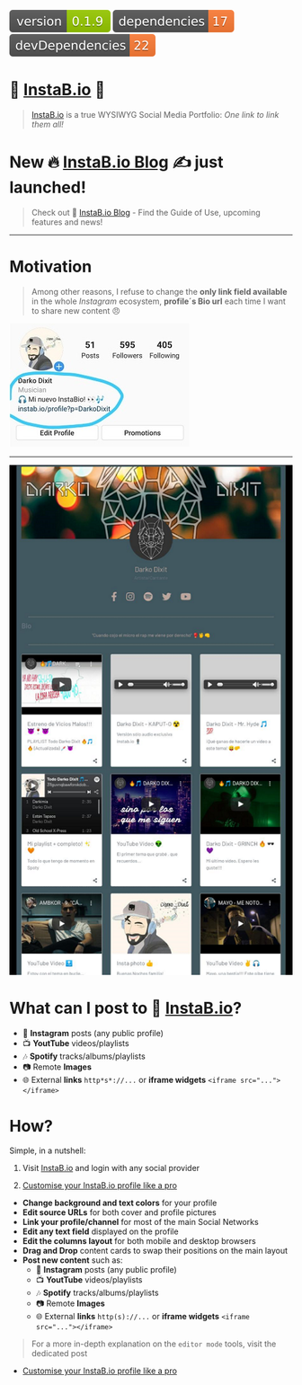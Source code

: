<img src=".ci_badges/npm-version-badge.svg" /> <img src=".ci_badges/npm-dependencies-badge.svg" /> <img src=".ci_badges/npm-devdependencies-badge.svg" />

# 🤩 [InstaB.io](https://instab.io) 🤩

> [InstaB.io](https://instab.io) is a true WYSIWYG Social Media Portfolio: *One link to link them all!*


# New 🔥 [InstaB.io Blog](https://blog.instab.io) ✍️ just launched!

> Check out 👀 [InstaB.io Blog](https://blog.instab.io) - Find the Guide of Use, upcoming features and news!

---


# Motivation
> Among other reasons, I refuse to change the **only link field available** in the whole *Instagram* ecosystem, **profile´s Bio url** each time I want to share new content 😠

![Insta Demo](img/insta_demo.jpeg)

---

![InstaB.io Demo](img/ib_demo.png)


# What can I post to 🤩 [InstaB.io](https://instab.io)?
- 💜 **Instagram** posts (any public profile)
- 📺 **YoutTube** videos/playlists
- 🎶 **Spotify** tracks/albums/playlists
- 📷 Remote **Images**
- 🌐 External **links** `http*s*://...` or **iframe widgets** `<iframe src="..."></iframe>`


# How?
Simple, in a nutshell:

1. Visit [InstaB.io](https://instab.io) and login with any social provider

2. [Customise your InstaB.io profile like a pro](https://blog.instab.io/#/guide/customise-your-profile-like-a-pro)

- **Change background and text colors** for your profile
- **Edit source URLs** for both cover and profile pictures
- **Link your profile/channel** for most of the main Social Networks
- **Edit any text field** displayed on the profile
- **Edit the columns layout** for both mobile and desktop browsers
- **Drag and Drop** content cards to swap their positions on the main layout
- **Post new content** such as:
    - 💜 **Instagram** posts (any public profile)
    - 📺 **YoutTube** videos/playlists
    - 🎶 **Spotify** tracks/albums/playlists
    - 📷 Remote **Images**
    - 🌐 External **links** `http(s)://...` or **iframe widgets** `<iframe src="..."></iframe>`

> For a more in-depth explanation on the `editor mode` tools, visit the dedicated post

- [Customise your InstaB.io profile like a pro](https://blog.instab.io/#/guide/customise-your-profile-like-a-pro)
